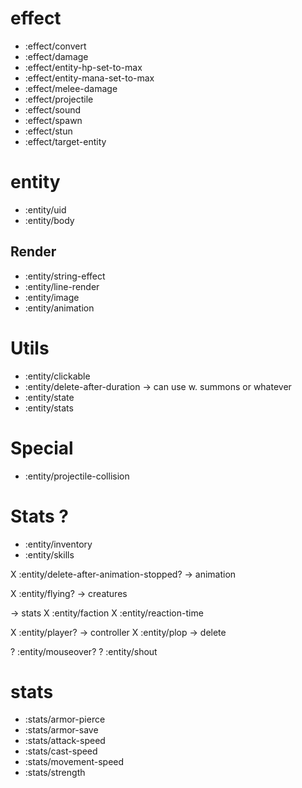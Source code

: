 # effect
* :effect/convert
* :effect/damage
* :effect/entity-hp-set-to-max
* :effect/entity-mana-set-to-max
* :effect/melee-damage
* :effect/projectile
* :effect/sound
* :effect/spawn
* :effect/stun
* :effect/target-entity

# entity
* :entity/uid
* :entity/body

## Render
* :entity/string-effect
* :entity/line-render
* :entity/image
* :entity/animation

# Utils
* :entity/clickable
* :entity/delete-after-duration -> can use w. summons or whatever
* :entity/state
* :entity/stats

# Special
* :entity/projectile-collision

# Stats ?
* :entity/inventory
* :entity/skills

X :entity/delete-after-animation-stopped? -> animation

X :entity/flying? -> creatures

-> stats
X :entity/faction
X :entity/reaction-time

X :entity/player? -> controller
X :entity/plop -> delete

? :entity/mouseover?
? :entity/shout

# stats
* :stats/armor-pierce
* :stats/armor-save
* :stats/attack-speed
* :stats/cast-speed
* :stats/movement-speed
* :stats/strength
